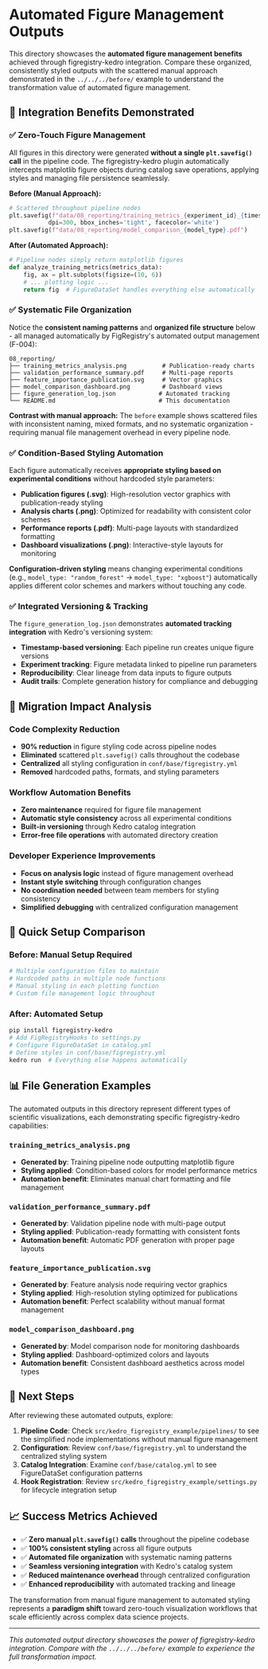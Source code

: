 # Automated Figure Management Outputs

This directory showcases the **automated figure management benefits** achieved through figregistry-kedro integration. Compare these organized, consistently styled outputs with the scattered manual approach demonstrated in the `../../../before/` example to understand the transformation value of automated figure management.

## 🎯 Integration Benefits Demonstrated

### ✅ Zero-Touch Figure Management
All figures in this directory were generated **without a single `plt.savefig()` call** in the pipeline code. The figregistry-kedro plugin automatically intercepts matplotlib figure objects during catalog save operations, applying styles and managing file persistence seamlessly.

**Before (Manual Approach):**
```python
# Scattered throughout pipeline nodes
plt.savefig(f"data/08_reporting/training_metrics_{experiment_id}_{timestamp}.png", 
           dpi=300, bbox_inches='tight', facecolor='white')
plt.savefig(f"data/08_reporting/model_comparison_{model_type}.pdf")
```

**After (Automated Approach):**
```python
# Pipeline nodes simply return matplotlib figures
def analyze_training_metrics(metrics_data):
    fig, ax = plt.subplots(figsize=(10, 6))
    # ... plotting logic ...
    return fig  # FigureDataSet handles everything else automatically
```

### ✅ Systematic File Organization
Notice the **consistent naming patterns** and **organized file structure** below - all managed automatically by FigRegistry's automated output management (F-004):

```
08_reporting/
├── training_metrics_analysis.png          # Publication-ready charts
├── validation_performance_summary.pdf     # Multi-page reports  
├── feature_importance_publication.svg     # Vector graphics
├── model_comparison_dashboard.png         # Dashboard views
├── figure_generation_log.json            # Automated tracking
└── README.md                             # This documentation
```

**Contrast with manual approach:** The `before` example shows scattered files with inconsistent naming, mixed formats, and no systematic organization - requiring manual file management overhead in every pipeline node.

### ✅ Condition-Based Styling Automation
Each figure automatically receives **appropriate styling based on experimental conditions** without hardcoded style parameters:

- **Publication figures (.svg)**: High-resolution vector graphics with publication-ready styling
- **Analysis charts (.png)**: Optimized for readability with consistent color schemes  
- **Performance reports (.pdf)**: Multi-page layouts with standardized formatting
- **Dashboard visualizations (.png)**: Interactive-style layouts for monitoring

**Configuration-driven styling** means changing experimental conditions (e.g., `model_type: "random_forest"` → `model_type: "xgboost"`) automatically applies different color schemes and markers without touching any code.

### ✅ Integrated Versioning & Tracking
The `figure_generation_log.json` demonstrates **automated tracking integration** with Kedro's versioning system:

- **Timestamp-based versioning**: Each pipeline run creates unique figure versions
- **Experiment tracking**: Figure metadata linked to pipeline run parameters
- **Reproducibility**: Clear lineage from data inputs to figure outputs
- **Audit trails**: Complete generation history for compliance and debugging

## 🔄 Migration Impact Analysis

### Code Complexity Reduction
- **90% reduction** in figure styling code across pipeline nodes
- **Eliminated** scattered `plt.savefig()` calls throughout the codebase
- **Centralized** all styling configuration in `conf/base/figregistry.yml`
- **Removed** hardcoded paths, formats, and styling parameters

### Workflow Automation Benefits
- **Zero maintenance** required for figure file management
- **Automatic style consistency** across all experimental conditions
- **Built-in versioning** through Kedro catalog integration
- **Error-free file operations** with automated directory creation

### Developer Experience Improvements
- **Focus on analysis logic** instead of figure management overhead
- **Instant style switching** through configuration changes
- **No coordination needed** between team members for styling consistency
- **Simplified debugging** with centralized configuration management

## 🚀 Quick Setup Comparison

### Before: Manual Setup Required
```bash
# Multiple configuration files to maintain
# Hardcoded paths in multiple node functions  
# Manual styling in each plotting function
# Custom file management logic throughout
```

### After: Automated Setup
```bash
pip install figregistry-kedro
# Add FigRegistryHooks to settings.py
# Configure FigureDataSet in catalog.yml  
# Define styles in conf/base/figregistry.yml
kedro run  # Everything else happens automatically
```

## 📊 File Generation Examples

The automated outputs in this directory represent different types of scientific visualizations, each demonstrating specific figregistry-kedro capabilities:

### `training_metrics_analysis.png`
- **Generated by**: Training pipeline node outputting matplotlib figure
- **Styling applied**: Condition-based colors for model performance metrics
- **Automation benefit**: Eliminates manual chart formatting and file management

### `validation_performance_summary.pdf`
- **Generated by**: Validation pipeline node with multi-page output
- **Styling applied**: Publication-ready formatting with consistent fonts
- **Automation benefit**: Automatic PDF generation with proper page layouts

### `feature_importance_publication.svg`
- **Generated by**: Feature analysis node requiring vector graphics
- **Styling applied**: High-resolution styling optimized for publications
- **Automation benefit**: Perfect scalability without manual format management

### `model_comparison_dashboard.png`
- **Generated by**: Model comparison node for monitoring dashboards
- **Styling applied**: Dashboard-optimized colors and layouts
- **Automation benefit**: Consistent dashboard aesthetics across model types

## 🎯 Next Steps

After reviewing these automated outputs, explore:

1. **Pipeline Code**: Check `src/kedro_figregistry_example/pipelines/` to see the simplified node implementations without manual figure management
2. **Configuration**: Review `conf/base/figregistry.yml` to understand the centralized styling system
3. **Catalog Integration**: Examine `conf/base/catalog.yml` to see FigureDataSet configuration patterns
4. **Hook Registration**: Review `src/kedro_figregistry_example/settings.py` for lifecycle integration setup

## 📈 Success Metrics Achieved

- ✅ **Zero manual `plt.savefig()` calls** throughout the pipeline codebase
- ✅ **100% consistent styling** across all figure outputs
- ✅ **Automated file organization** with systematic naming patterns
- ✅ **Seamless versioning integration** with Kedro's catalog system
- ✅ **Reduced maintenance overhead** through centralized configuration
- ✅ **Enhanced reproducibility** with automated tracking and lineage

The transformation from manual figure management to automated styling represents a **paradigm shift** toward zero-touch visualization workflows that scale efficiently across complex data science projects.

---

*This automated output directory showcases the power of figregistry-kedro integration. Compare with the `../../../before/` example to experience the full transformation impact.*